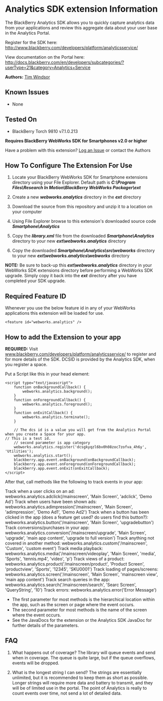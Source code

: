 # Analytics SDK extension Information

The BlackBerry Analytics SDK allows you to quickly capture analytics data from your applications and review this 
aggregate data about your user base in the Analytics Portal.

Register for the SDK here: http://www.blackberry.com/developers/platform/analyticsservice/

View documentation on the Portal here: http://docs.blackberry.com/en/developers/subcategories/?userType=21&category=Analytics+Service

**Authors:** [Tim Windsor](https://github.com/timothywindsor)

## Known Issues

* None

## Tested On

* BlackBerry Torch 9810 v7.1.0.213

**Requires BlackBerry WebWorks SDK for Smartphones v2.0 or higher**

Have a problem with this extension?  [Log an Issue](https://github.com/blackberry/WebWorks-Community-APIs/issues) or contact the Authors

## How To Configure The Extension For Use

1. Locate your BlackBerry WebWorks SDK for Smartphone extensions directory using your File Explorer.  Default path is _**C:\Program Files\Research In Motion\BlackBerry WebWorks Packager\ext**_

2. Create a new _**webworks.analytics**_ directory in the _**ext**_ directory

3. Download the source from this repository and unzip it to a location on your computer

4. Using File Explorer browse to this extension's downloaded source code _**Smartphone\Analytics**_

5. Copy the _**library.xml**_ file from the downloaded _**Smartphone\Analytics**_ directory to your new _**ext\webworks.analytics**_ directory

6. Copy the downloaded _**Smartphone\Analytics\src\webworks**_ directory to your new _**ext\webworks.analytics\webworks**_ directory

**NOTE:** Be sure to back-up this _**ext\webworks.analytics**_ directory in your WebWorks SDK extensions directory before performing a WebWorks SDK upgrade. Simply copy it back into the _**ext**_ directory after you have completed your SDK upgrade.

## Required Feature ID
Whenever you use the below feature id in any of your WebWorks applications this extension will be loaded for use.

    <feature id="webworks.analytics" />

## How to add the Extension to your app

__REQUIRED:__ Visit www.blackberry.com/developers/platform/analyticsservice/ to register and for more details of the SDK.
DCSID is provided by the Analytics SDK, when you register a space.

Put a Script like this in your head element:

	<script type="text/javascript">
		function onBackgroundCallback() {
			webworks.analytics.background();
		}
		function onForegroundCallback() {
			webworks.analytics.foreground();
		}
		function onExitCallback() {
			webworks.analytics.terminate();
		}
		
		// The dcs id is a value you will get from the Analytics Portal when you create a Space for your app. 
    // This is a test id.
		// second parameter is app category
		webworks.analytics.register('dcsgkyqzl6bv0h08zoc7zofva_4h6y', 'Utilities');
		webworks.analytics.start();
		blackberry.app.event.onBackground(onBackgroundCallback);
		blackberry.app.event.onForeground(onForegroundCallback);
		blackberry.app.event.onExit(onExitCallback);
	</script>

After that, call methods like the following to track events in your app:

Track when a user clicks on an ad:
		webworks.analytics.adclick(/mainscreen', 'Main Screen', 'adclick', 'Demo Ad')
Track when users have been shown ads:
		webworks.analytics.adimpression('/mainscreen', 'Main Screen', 'adimpression', 'Demo Ad1', 'Demo Ad2')
Track when a button has been clicked in the app (does a feature get used? do users find this button?):
		webworks.analytics.button('/mainscreen', 'Main Screen', 'upgradebutton')
Track conversions/purchases in your app:
		webworks.analytics.conversion('/mainscreen/upgrade', 'Main Screen', 'upgrade', 'main app content', 'upgrade to full version')
Track anything not covered in another method:
		webworks.analytics.custom('/mainscreen', 'Custom', 'custom event')
Track media playback:
		webworks.analytics.media('/mainscreen/videoplay', 'Main Screen', 'media', 'Sports', 'tennis.mp4', 'video', 'p')
Track views of a product:
		webworks.analytics.product('/mainscreen/product', 'Product Screen', 'productview', 'Sports', '12345', 'SKU0001')
Track loading of pages/screens:
		webworks.analytics.screen('/mainscreen', 'Main Screen', 'mainscreen view', 'main app content')
Track search queries in the app:
		webworks.analytics.search('/mainscreen/search', 'Searc Screen', 'QueryString', '10')
Track errors:
		webworks.analytics.error('Error Message')
	
* The first parameter for most methods is the hierarchical location within the app, such as the screen or page where the event occurs. 
* The second parameter for most methods is the name of the screen where the event occurs.
* See the JavaDocs for the extension or the Analytics SDK JavaDoc for further details of the parameters.

## FAQ

1. What happens out of coverage?
The library will queue events and send when in coverage. The queue is quite large, but if the queue overflows, events will be dropped.

2. What is the longest string I can send?
The strings are essentially unlimited, but it is recommended to keep them as short as possible. Longer strings will require more data and battery to transmit, 
and they will be of limited use in the portal. The point of Analytics is really to count events over time, not send a lot of detailed data.
